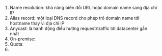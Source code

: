 1. Name resolution: khả năng biến đổi URL hoặc domain name sang địa chỉ IP
2. Alias record: một loại DNS record cho phép trỏ domain name tới hostname thay vì địa chỉ IP
3. Anycast: là hành động điều hướng request/traffic tới datacenter gần nhất
4. On-premise: 
5. Quota:
6. 